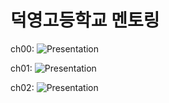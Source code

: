 # 덕영고등학교 멘토링

ch00: ![Presentation](doldam0.github.io/dypython/lectures/ch00)

ch01: ![Presentation](doldam0.github.io/dypython/lectures/ch01)

ch02: ![Presentation](doldam0.github.io/dypython/lectures/ch02)
